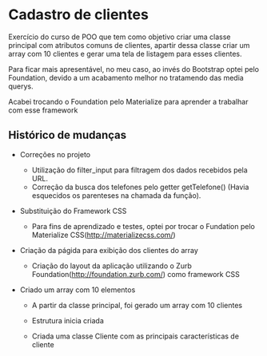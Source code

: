 # Cadastro de clientes



Exercício do curso de POO que tem como objetivo criar uma classe principal com atributos comuns de clientes, apartir dessa classe criar um array com 10 clientes e gerar uma tela de listagem para esses clientes.

Para ficar mais apresentável, no meu caso, ao invés do Bootstrap optei pelo Foundation, devido a um acabamento melhor no tratamendo das media querys.

Acabei trocando o Foundation pelo Materialize para aprender a trabalhar com esse framework



## Histórico de mudanças
- Correções no projeto
  - Utilização do filter_input para filtragem dos dados recebidos pela URL.
  - Correção da busca dos telefones pelo getter getTelefone() (Havia esquecidos os parenteses na chamada da função).

- Substituição do Framework CSS
  - Para fins de aprendizado e testes, optei por trocar o Fundation pelo Materialize CSS(http://materializecss.com/)
  
- Criação da págida para exibição dos clientes do array
  - Criação do layout da aplicação utilizando o Zurb Foundation(http://foundation.zurb.com/) como framework CSS
  
- Criado um array com 10 elementos
  - A partir da classe principal, foi gerado um array com 10 clientes

  - Estrutura inicia criada
  - Criada uma classe Cliente com as principais características de cliente
